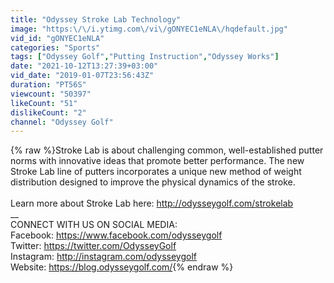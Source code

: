 ```yaml
---
title: "Odyssey Stroke Lab Technology"
image: "https:\/\/i.ytimg.com\/vi\/gONYEC1eNLA\/hqdefault.jpg"
vid_id: "gONYEC1eNLA"
categories: "Sports"
tags: ["Odyssey Golf","Putting Instruction","Odyssey Works"]
date: "2021-10-12T13:27:39+03:00"
vid_date: "2019-01-07T23:56:43Z"
duration: "PT56S"
viewcount: "50397"
likeCount: "51"
dislikeCount: "2"
channel: "Odyssey Golf"
---
```

{% raw %}Stroke Lab is about challenging common, well-established putter norms with innovative ideas that promote better performance. The new Stroke Lab line of putters incorporates a unique new method of weight distribution designed to improve the physical dynamics of the stroke.<br /><br />Learn more about Stroke Lab here: <a rel="nofollow" target="blank" href="http://odysseygolf.com/strokelab">http://odysseygolf.com/strokelab</a><br />__<br />CONNECT WITH US ON SOCIAL MEDIA:<br />Facebook: <a rel="nofollow" target="blank" href="https://www.facebook.com/odysseygolf">https://www.facebook.com/odysseygolf</a><br />Twitter: <a rel="nofollow" target="blank" href="https://twitter.com/OdysseyGolf">https://twitter.com/OdysseyGolf</a><br />Instagram: <a rel="nofollow" target="blank" href="http://instagram.com/odysseygolf">http://instagram.com/odysseygolf</a> <br />Website: <a rel="nofollow" target="blank" href="https://blog.odysseygolf.com/">https://blog.odysseygolf.com/</a>{% endraw %}
